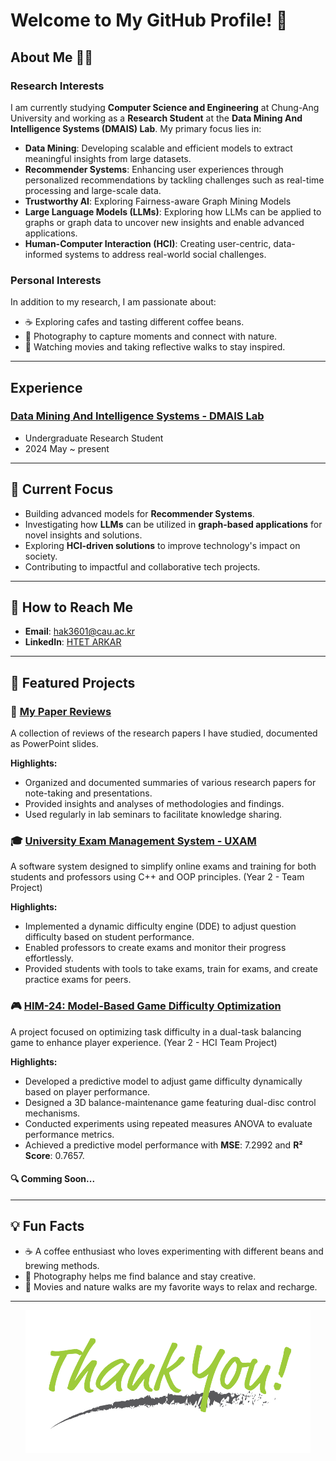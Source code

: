 # Welcome to My GitHub Profile! 👋

## About Me 👨‍💻

### Research Interests
I am currently studying **Computer Science and Engineering** at Chung-Ang University and working as a **Research Student** at the **Data Mining And Intelligence Systems (DMAIS) Lab**. My primary focus lies in:

- **Data Mining**: Developing scalable and efficient models to extract meaningful insights from large datasets.
- **Recommender Systems**: Enhancing user experiences through personalized recommendations by tackling challenges such as real-time processing and large-scale data.
- **Trustworthy AI**: Exploring Fairness-aware Graph Mining Models
- **Large Language Models (LLMs)**: Exploring how LLMs can be applied to graphs or graph data to uncover new insights and enable advanced applications.
- **Human-Computer Interaction (HCI)**: Creating user-centric, data-informed systems to address real-world social challenges.

### Personal Interests
In addition to my research, I am passionate about:
- ☕ Exploring cafes and tasting different coffee beans.
- 📸 Photography to capture moments and connect with nature.
- 🎥 Watching movies and taking reflective walks to stay inspired.

---

## Experience

### [Data Mining And Intelligence Systems - DMAIS Lab](https://sites.google.com/view/cau-dmis-lab/team#h.ofxovz4w4q69)
- Undergraduate Research Student
- 2024 May ~ present

---

## 🌟 Current Focus

- Building advanced models for **Recommender Systems**.
- Investigating how **LLMs** can be utilized in **graph-based applications** for novel insights and solutions.
- Exploring **HCI-driven solutions** to improve technology's impact on society.
- Contributing to impactful and collaborative tech projects.

---

## 📢 How to Reach Me

- **Email**: [hak3601@cau.ac.kr](mailto:hak3601@cau.ac.kr) <!-- Replace with your email -->
- **LinkedIn**: [HTET ARKAR](https://linkedin.com/in/h-arkar) <!-- Replace with your LinkedIn profile link -->

---

## 📂 Featured Projects

### 📖 [My Paper Reviews](https://github.com/hak3601/paper-review.git)
A collection of reviews of the research papers I have studied, documented as PowerPoint slides.

**Highlights:**
- Organized and documented summaries of various research papers for note-taking and presentations.
- Provided insights and analyses of methodologies and findings.
- Used regularly in lab seminars to facilitate knowledge sharing.

### 🎓 [University Exam Management System - UXAM](https://github.com/hak3601/OOP-course.git)
A software system designed to simplify online exams and training for both students and professors using C++ and OOP principles. (Year 2 - Team Project)

**Highlights:**
- Implemented a dynamic difficulty engine (DDE) to adjust question difficulty based on student performance.
- Enabled professors to create exams and monitor their progress effortlessly.
- Provided students with tools to take exams, train for exams, and create practice exams for peers.

### 🎮 [HIM-24: Model-Based Game Difficulty Optimization](https://github.com/hak3601/HIM-24/blob/main/paper.pdf)
A project focused on optimizing task difficulty in a dual-task balancing game to enhance player experience. (Year 2 - HCI Team Project)

**Highlights:**
- Developed a predictive model to adjust game difficulty dynamically based on player performance.
- Designed a 3D balance-maintenance game featuring dual-disc control mechanisms.
- Conducted experiments using repeated measures ANOVA to evaluate performance metrics.
- Achieved a predictive model performance with **MSE**: 7.2992 and **R² Score**: 0.7657.

#### 🔍 Comming Soon...

---

## 💡 Fun Facts

- ☕ A coffee enthusiast who loves experimenting with different beans and brewing methods.
- 📸 Photography helps me find balance and stay creative.
- 🎥 Movies and nature walks are my favorite ways to relax and recharge.

---

<p align="center">
  <img src="https://github.com/hak3601/hak3601/blob/main/Picture1.png" alt="Footer Image"> <!-- Replace with your footer image link -->
</p>
